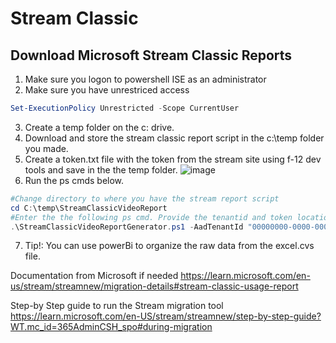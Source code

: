 # Stream Classic
## Download Microsoft Stream Classic Reports

1. Make sure you logon to powershell ISE as an administrator
2. Make sure you have unrestriced access
```Powershell
Set-ExecutionPolicy Unrestricted -Scope CurrentUser
```
3. Create a temp folder on the c: drive.
4. Download and store the stream classic report script in the c:\temp folder you made. 
5. Create a token.txt file with the token from the stream site using f-12 dev tools and save in the the temp folder.
![image](https://user-images.githubusercontent.com/116230991/218159215-15f0dc85-64fe-47b8-bd63-91f9a6aefe5a.png)
6. Run the ps cmds below.
```Powershell
#Change directory to where you have the stream report script
cd C:\temp\StreamClassicVideoReport
#Enter the the following ps cmd. Provide the tenantid and token location. Remember to refresh your token if the script fails.
.\StreamClassicVideoReportGenerator.ps1 -AadTenantId "00000000-0000-0000-0000-00000000000" -InputFile "C:\temp\StreamClassicVideoReport\token.txt" -OutDir "C:\temp\StreamClassicVideoReport"
```
7. Tip!: You can use powerBi to organize the raw data from the excel.cvs file. 

Documentation from Microsoft if needed
https://learn.microsoft.com/en-us/stream/streamnew/migration-details#stream-classic-usage-report

Step-by Step guide to run the Stream migration tool
https://learn.microsoft.com/en-US/stream/streamnew/step-by-step-guide?WT.mc_id=365AdminCSH_spo#during-migration